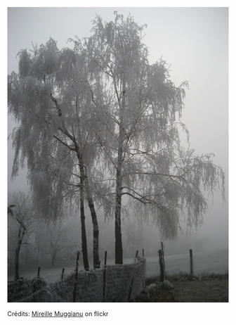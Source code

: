 ![Anna](/images/2022-11-16.jpg)

Crédits: [Mireille Muggianu](https://www.flickr.com/people/mimuggianu/) on flickr